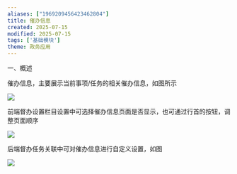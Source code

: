 ```yaml
---
aliases: ["1969209456423462804"]
title: 催办信息
created: 2025-07-15
modified: 2025-07-15
tags: ['基础模块']
theme: 政务应用
---
```


一、概述

催办信息，主要展示当前事项/任务的相关催办信息，如图所示

![](f1533489bd9a77cedbd9b779521fec36.jpg)

前端督办设置栏目设置中可选择催办信息页面是否显示，也可通过行首的按钮，调整页面顺序

![](364079016724b3088ab5bef98eb351e8.jpg)

后端督办任务关联中可对催办信息进行自定义设置，如图

![](026e147e962c493ac62c07d1fea1dbae.jpg)
